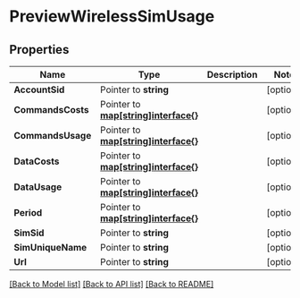 # PreviewWirelessSimUsage

## Properties

Name | Type | Description | Notes
------------ | ------------- | ------------- | -------------
**AccountSid** | Pointer to **string** |  | [optional] 
**CommandsCosts** | Pointer to [**map[string]interface{}**](.md) |  | [optional] 
**CommandsUsage** | Pointer to [**map[string]interface{}**](.md) |  | [optional] 
**DataCosts** | Pointer to [**map[string]interface{}**](.md) |  | [optional] 
**DataUsage** | Pointer to [**map[string]interface{}**](.md) |  | [optional] 
**Period** | Pointer to [**map[string]interface{}**](.md) |  | [optional] 
**SimSid** | Pointer to **string** |  | [optional] 
**SimUniqueName** | Pointer to **string** |  | [optional] 
**Url** | Pointer to **string** |  | [optional] 

[[Back to Model list]](../README.md#documentation-for-models) [[Back to API list]](../README.md#documentation-for-api-endpoints) [[Back to README]](../README.md)


